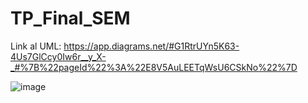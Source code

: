 # TP_Final_SEM

Link al UML: https://app.diagrams.net/#G1RtrUYn5K63-4Us7GlCcy0Iw6r__y_X-_#%7B%22pageId%22%3A%22E8V5AuLEETqWsU6CSkNo%22%7D

![image](https://github.com/user-attachments/assets/6cdcf42f-0e52-4ce6-8109-3400f0ad2553)

